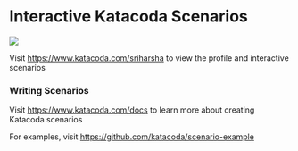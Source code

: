 # Interactive Katacoda Scenarios

[![](http://shields.katacoda.com/katacoda/sriharsha/count.svg)](https://www.katacoda.com/sriharsha "Get your profile on Katacoda.com")

Visit https://www.katacoda.com/sriharsha to view the profile and interactive scenarios

### Writing Scenarios
Visit https://www.katacoda.com/docs to learn more about creating Katacoda scenarios

For examples, visit https://github.com/katacoda/scenario-example
